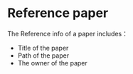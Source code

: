 # Reference paper

The Reference info of a paper includes：

- Title of the paper
- Path of the paper
- The owner of the paper
